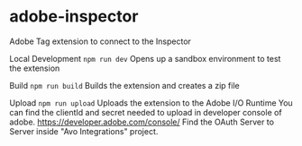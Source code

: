 # adobe-inspector

Adobe Tag extension to connect to the Inspector

Local Development
`npm run dev` Opens up a sandbox environment to test the extension

Build
`npm run build` Builds the extension and creates a zip file

Upload
`npm run upload` Uploads the extension to the Adobe I/O Runtime
You can find the clientId and secret needed to upload in developer console of adobe.
https://developer.adobe.com/console/
Find the OAuth Server to Server inside "Avo Integrations" project.
